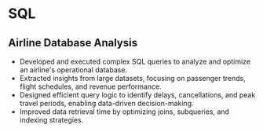 # SQL
## Airline Database Analysis

- Developed and executed complex SQL queries to analyze and optimize an airline's operational database.
- Extracted insights from large datasets, focusing on passenger trends, flight schedules, and revenue performance.
- Designed efficient query logic to identify delays, cancellations, and peak travel periods, enabling data-driven decision-making.
- Improved data retrieval time by optimizing joins, subqueries, and indexing strategies.
